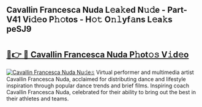 ## Cavallin Francesca Nuda L𝚎a𝚔ed N𝚞𝚍e - Part-V41 Vi𝚍𝚎o P𝚑𝚘tos - H𝚘𝚝 O𝚗𝚕yf𝚊ns L𝚎a𝚔s peSJ9

# <h2><a href="http://kf3uy35.oniu.top/?m=Cavallin+Francesca+Nuda">🔗👉 🔴 Cavallin Francesca Nuda P𝚑ot𝚘𝚜 V𝚒d𝚎o</a></h2>

[![Cavallin Francesca Nuda Nu𝚍e𝚜](https://i.imgur.com/0qMVB7G.gif)](http://kf3uy35.oniu.top/?m=Cavallin+Francesca+Nuda)
Virtual performer and multimedia artist Cavallin Francesca Nuda, acclaimed for distributing dance and lifestyle inspiration through popular dance trends and brief films. Inspiring coach Cavallin Francesca Nuda, celebrated for their ability to bring out the best in their athletes and teams.  
